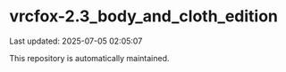 # vrcfox-2.3_body_and_cloth_edition

Last updated: 2025-07-05 02:05:07

This repository is automatically maintained.
